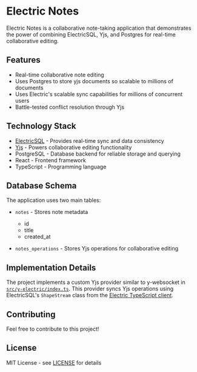 # Electric Notes

Electric Notes is a collaborative note-taking application that demonstrates the power of combining ElectricSQL, Yjs, and Postgres for real-time collaborative editing.

## Features

- Real-time collaborative note editing
- Uses Postgres to store yjs documents so scalable to millions of documents
- Uses Electric's scalable sync capabilities for millions of concurrent users
- Battle-tested conflict resolution through Yjs

## Technology Stack

- [ElectricSQL](https://electric-sql.com/) - Provides real-time sync and data consistency
- [Yjs](https://yjs.dev/) - Powers collaborative editing functionality
- PostgreSQL - Database backend for reliable storage and querying
- React - Frontend framework
- TypeScript - Programming language

## Database Schema

The application uses two main tables:

- `notes` - Stores note metadata
  - id
  - title
  - created_at

- `notes_operations` - Stores Yjs operations for collaborative editing

## Implementation Details

The project implements a custom Yjs provider similar to y-websocket in [`src/y-electric/index.ts`](src/y-electric/index.ts). This provider syncs Yjs operations using ElectricSQL's `ShapeStream` class from the [Electric TypeScript client](https://electric-sql.com/docs/api/clients/typescript).

## Contributing

Feel free to contribute to this project!

## License

MIT License - see [LICENSE](LICENSE) for details
